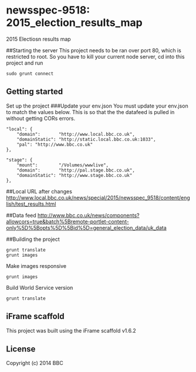 # newsspec-9518: 2015_election_results_map

2015 Electiosn results map

##Starting the server
This project needs to be ran over port 80, which is restricted to root. So you have to kill your current node server, cd into this project and run 
```
sudo grunt connect
```

## Getting started

Set up the project
###Update your env.json
You must update your env.json to match the values below. This is so that the the datafeed is pulled in without getting CORs errors.
```
"local": {
    "domain":       "http://www.local.bbc.co.uk",
    "domainStatic": "http://static.local.bbc.co.uk:1033",
    "pal": "http://www.bbc.co.uk"
},

"stage": {
    "mount":        "/Volumes/wwwlive",
    "domain":       "http://pal.stage.bbc.co.uk",
    "domainStatic": "http://www.stage.bbc.co.uk"
},
```

##Local URL after changes
http://www.local.bbc.co.uk/news/special/2015/newsspec_9518/content/english/test_results.html

##Data feed
http://www.bbc.co.uk/news/components?allowcors=true&batch%5Bremote-portlet-content-only%5D%5Bopts%5D%5Bid%5D=general_election_data/uk_data

##Building the project

```
grunt translate
grunt images
```

Make images responsive

```
grunt images
```

Build World Service version

```
grunt translate
```

## iFrame scaffold

This project was built using the iFrame scaffold v1.6.2

## License
Copyright (c) 2014 BBC
